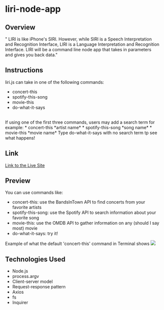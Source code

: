 # liri-node-app

## Overview
" LIRI is like iPhone's SIRI. However, while SIRI is a Speech Interpretation and Recognition Interface, LIRI is a Language Interpretation and Recognition Interface. LIRI will be a command line node app that takes in parameters and gives you back data."

## Instructions
liri.js can take in one of the following commands:
* concert-this
* spotify-this-song
* movie-this
* do-what-it-says
<br>
If using one of the first three commands, users may add a search term for example:
* concert-this *artist name*
* spotify-this-song *song name*
* movie-this *movie name*
Type do-what-it-says with no search term tp see what happens!

## Link
[Link to the Live Site](https://jnieves14.github.io/liri-node-app/)

## Preview
You can use commands like:
* concert-this: use the BandsInTown API to find concerts from your favorite artists
* spotify-this-song: use the Spotify API to search information about your favorite song
* movie-this: use the OMDB API to gather information on any (should I say most) movie
* do-what-it-says: try it!

Example of what the default 'concert-this' command in Terminal shows
![](liri-preview.gif)


## Technologies Used
* Node.js
* process.argv
* Client-server model
* Request-response pattern
* Axios
* fs
* Inquirer